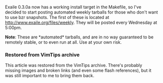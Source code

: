 <!-- :metadata:

title: Exaile 0.3.0 Weekly Tarball
tags: Exaile
publishedAt: 2008-10-17T15:51:58-0700
summary:

Exaile 0.3.0a now has a working install target in the Makefile, so I've decided
to start posting automated weekly tarballs for those who don't want to use bzr
snapshots.  The first of these is located at <a
href='http://www.exaile.org/files/weekly'>http://www.exaile.org/files/weekly</a>.
They will be posted every Wednesday at 5:00pm.

-->

<p>Exaile 0.3.0a now has a working install target in the Makefile, so I've
decided to start posting automated weekly tarballs for those who don't want to
use bzr snapshots.  The first of these is located at <a
href='http://www.exaile.org/files/weekly'>http://www.exaile.org/files/weekly</a>.
They will be posted every Wednesday at 5:00pm.</p>

<p><b>Note</b>:  These are *automated* tarballs, and are in no way guaranteed
to be remotely stable, or to even run at all.  Use at your own risk. </p>

<div class="restored-from-archive">
  <h3>Restored from VimTips archive</h3>
  <p>
  This article was restored from the VimTips archive. There's probably
  missing images and broken links (and even some flash references), but it
  was still important to me to bring them back.
  </p>
</div>
